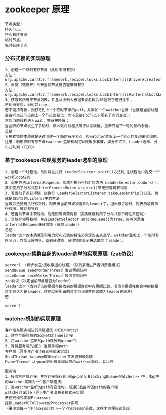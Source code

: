 # zookeeper 原理
    节点类型：
    持久节点，
    持久有序节点
    临时节点，
    临时有序节点

### 分布式锁的实现原理
    1、创建一个临时有序节点（此时未持有锁）
    方法：org.apache.curator.framework.recipes.locks.LockInternalsDriver#createsTheLock
    2、自旋（死循环）判断当前节点是否能够持有锁
    方法：org.apache.curator.framework.recipes.locks.LockInternals#internalLockLoop
    3、获取到所有子节点列表，并且从小到大根据节点名称后10位数字进行排序；
    若能持有锁，则返回true；
    若不能持有锁，则获取到上一个临时节点的path，并添加一个watcher监听（也就是当前线程会监听自己节点的上一个节点的变化，而不是监听父节点下所有节点的变动）；
    然后当前线程进入wait，等待被唤醒；
    当监听的节点发生了变动时，那么就将线程从等待状态唤醒，重新开始下一轮的锁的争抢。
    总结：
    分布式锁的本质就是通过创建一个临时有序节点，和watcher监听上一个节点的变动来实现的。
    注意：利用临时有序节点+watcher监听机制可以做很多事情，如分布式锁、Leader选举、分布式队列（FIFO）
    
### 基于zookeeper实现服务的leader选举的原理
    1、创建一个线程池，然后将在执行 LeaderSelector.start()方法时,往线程池中提交一个workloop任务
    2、调用方法internalRequeue，实质为执行任务对应方法 LeaderSelector.doWork()，其中使用了分布式锁InterProcessMutex.acquire()来无限等待获得锁
    3、若当前节点获得锁，则执行 LeaderSelectorListener.takeLeadership()方法，也就是自定义的Listener中的方法
    当该方法持有执行权限时，则表示当前节点被选举为leader了，退出该方法时，则表示放弃执行权限，放弃领导权
    4、若当前节点未获得锁，则无限等待获得锁（实质就是利用了分布式锁的特性来控制）
    5、当放弃领导权时，并且LeaderSelector.autoRequeue()为true，则再次调用internalRequeue来获取锁（获取leader）
    总结：
    leader选举的本质就是利用的分布式锁的特性来实现的主从选举。watcher监听上一个临时有序节点，然后无限等待，直到获得锁，获得锁则表示被选举为了leader。

### zookeeper集群自身的leader选举的实现原理（zab协议）
    server1 （异步发送/接收票据的线程）（队列采用生产者消费者模式）
	sendQueue sendWorderThread 发送票据队列
	receQueue receWorkerThread 接收票据队列
	zab协议（决定当前节点是否为leader）
	leader选举（当前节点的票据与接收到的票据集合中的票据比较，若当前票据在集合中的数量过半则认为是leader，这也就是所谓的过半节点同意则选举为leader的说法）
	若

    server2

### watcher机制的实现原理
    客户端与服务端进行网络通信（NIO/Netty）
    1、建立与服务端的SocketChannel连接
    2、将watcher监听的path存放到queue中，
    3、等待服务端的通知，当服务端path
    客户端（异步生产者消费者模式来实现）
    SendThread 从queue取出watcher并发送到服务端
    EventThread 从queue取出服务端响应的watcher事件，并执行
    
    服务端
    1、接收客户端连接，并将连接保存到 Map<path,BlockingQueue<Watcher>> 中，Map中的Watcher实际为一个客户端连接。
    2、当watcher监听的path有变化时，则通知到监听该path的客户端
    watcherTable（异步生产者消费者模式来实现）
    责任链模式实现Processor
    提供Leader和Follower的Processor实现
    （要注意每一个Processor的下一个Processor是谁，这样才方便阅读源码）
 

